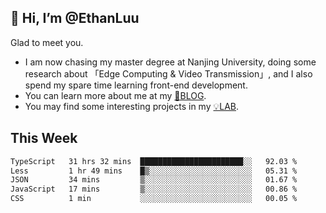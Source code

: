 ## 👋 Hi, I’m @EthanLuu

Glad to meet you.

- I am now chasing my master degree at Nanjing University, doing some research about 「Edge Computing & Video Transmission」, and I also spend my spare time learning front-end development.
- You can learn more about me at my [📝BLOG](https://blog.ethanloo.cn).
- You may find some interesting projects in my [💡LAB](https://lab.ethanloo.cn).

## This Week
<!--START_SECTION:waka-->

```txt
TypeScript   31 hrs 32 mins  ███████████████████████░░   92.03 %
Less         1 hr 49 mins    █▒░░░░░░░░░░░░░░░░░░░░░░░   05.31 %
JSON         34 mins         ▒░░░░░░░░░░░░░░░░░░░░░░░░   01.67 %
JavaScript   17 mins         ▒░░░░░░░░░░░░░░░░░░░░░░░░   00.86 %
CSS          1 min           ░░░░░░░░░░░░░░░░░░░░░░░░░   00.05 %
```

<!--END_SECTION:waka-->
